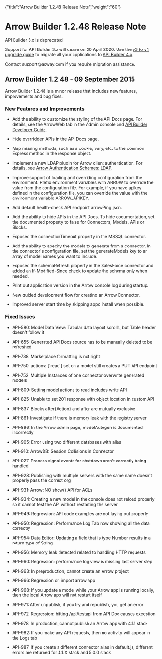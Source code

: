 {"title":"Arrow Builder 1.2.48 Release Note","weight":"60"} 

# Arrow Builder 1.2.48 Release Note

API Builder 3.x is deprecated

Support for API Builder 3.x will cease on 30 April 2020. Use the [v3 to v4 upgrade guide](https://docs.axway.com/bundle/API_Builder_4x_allOS_en/page/api_builder_v3_to_v4_upgrade_guide.html) to migrate all your applications to [API Builder 4.x](https://docs.axway.com/bundle/API_Builder_4x_allOS_en/page/api_builder_getting_started_guide.html).

Contact [support@axway.com](mailto:support@axway.com) if you require migration assistance.

## Arrow Builder 1.2.48 - 09 September 2015

Arrow Builder 1.2.48 is a minor release that includes new features, improvements and bug fixes.

### New Features and Improvements

*   Add the ability to customize the styling of the API Docs page. For details, see the ArrowWeb tab in the Admin console and [API Builder Developer Guide](/docs/appc/Axway_API_Builder/API_Builder/API_Builder_Developer_Guide/).
    
*   Hide overridden APIs in the API Docs page.
    
*   Map missing methods, such as a cookie, vary, etc. to the common Express method in the response object.
    
*   Implement a new LDAP plugin for Arrow client authentication. For details, see [Arrow Authentication Schemes: LDAP](/docs/appc/Axway_API_Builder/API_Builder/API_Builder_Developer_Guide/API_Builder_Project/Configuration/Authentication_Schemes/#LDAP).
    
*   Improve support of loading and overriding configuration from the environment. Prefix environment variables with ARROW to override the value from the configuration file. For example, if you have apikey defined in the configuration file, you can override the value with the environment variable ARROW\_APIKEY.
    
*   Add default health-check API endpoint arrowPing.json.
    
*   Add the ability to hide APIs in the API Docs. To hide documentation, set the documented property to false for Connectors, Models, APIs or Blocks.
    
*   Exposed the connectionTimeout property in the MSSQL connector.
    
*   Add the ability to specify the models to generate from a connector. In the connector's configuration file, set the generateModels key to an array of model names you want to include.
    
*   Exposed the schemaRefresh property in the SalesForce connector and added an If-Modified-Since check to update the schema only when needed.
    
*   Print out application version in the Arrow console log during startup.
    
*   New guided development flow for creating an Arrow Connector.
    
*   Improved server start time by skipping appc install when possible.
    

### Fixed Issues

*   API-580: Model Data View: Tabular data layout scrolls, but Table header doesn't follow it
    
*   API-655: Generated API Docs source has to be manually deleted to be refreshed
    
*   API-738: Marketplace formatting is not right
    
*   API-750: actions: \['read'\] set on a model still creates a PUT API endpoint
    
*   API-752: Multiple Instances of one connector overwrite generated models
    
*   API-809: Setting model actions to read includes write API
    
*   API-825: Unable to set 201 response with object location in custom API
    
*   API-837: Blocks after{Action} and after are mutually exclusive
    
*   API-861: Investigate if there is memory leak with the registry server
    
*   API-896: In the Arrow admin page, modelAutogen is documented incorrectly
    
*   API-905: Error using two different databases with alias
    
*   API-910: ArrowDB: Session Collisions in Connector
    
*   API-927: Process signal events for shutdown aren't correctly being handled
    
*   API-928: Publishing with multiple servers with the same name doesn't properly pass the correct org
    
*   API-931: Arrow: NO show() API for ACLs
    
*   API-934: Creating a new model in the console does not reload properly so it cannot test the API without restarting the server
    
*   API-949: Regression: API code examples are not laying out properly
    
*   API-950: Regression: Performance Log Tab now showing all the data correctly
    
*   API-954: Data Editor: Updating a field that is type Number results in a return type of String
    
*   API-956: Memory leak detected related to handling HTTP requests
    
*   API-960: Regression: performance log view is missing last server step
    
*   API-963: In preproduction, cannot create an Arrow project
    
*   API-966: Regression on import arrow app
    
*   API-968: If you update a model while your Arrow app is running locally, then the local Arrow app will not restart itself
    
*   API-971: After unpublish, if you try and republish, you get an error
    
*   API-972: Regression: hitting /api/testapi from API Doc causes exception
    
*   API-978: In production, cannot publish an Arrow app with 4.1.1 stack
    
*   API-982: If you make any API requests, then no activity will appear in the Logs tab
    
*   API-987: If you create a different connector alias in default.js, different errors are returned for 4.1.X stack and 5.0.0 stack